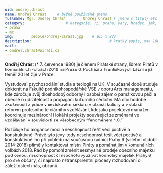 ```yaml
---
uid: ondrej.chrast
name: Ondřej Chrást  	# běžně používáné jméno
fullname: Mgr. Ondřej Chrást 		Ondřej Chrást # jméno s tituly etc.
category:                 	# kategorie: rp, praha, vary, hradec, jmk, senat
- praha
- mc
img: 		people/ondrej-chrast.jpg    # 165 x 220
description:            	        			# kratký popis, max 160 znaků
mail:
- ondrej.chrast@pirati.cz
---
```


**Ondřej Chrást** (* 7. července 1980) je členem Pirátské strany, lídrem Pirátů v komunálních volbách 2018 na Praze 6. Pochází z Františkových Lázní a již téměř 20 let žije v Praze.

Vystudoval psychosociální studia a teologii na UK. V současné době studuje doktorát na Fakultě podnikohospodářské VŠE v oboru Arts managementu, kde zúročuje svůj dlouhodobý odborný i osobní zájem o památkovou péči a obecně o udržitelnost a propagaci kulturního dědictví. Má dlouhodobé zkušenosti z práce v neziskovém sektoru v oblasti kultury a v oblasti reforem profesního terciárního vzdělávání, kde jako projektový manažer koordinuje mezinárodní i lokální projekty související ze změnami ve vzdělávání v souvislosti se všeobecným “fenoménem 4.0.”

Rozčiluje ho arogance moci a neschopnost řešit věci poctivě a konstruktivně. Právě tyto jevy, tedy neschopnost řešit věci poctivě a konstruktivně, ho při pohledu na současnou radnici Prahy 6 (volební období 2014-2018) přiměly kontaktovat místní Piráty a pomáhat jim v komunálních volbách 2018. Rád by pomohl změnit nesmyslné prodeje obecního majetku pod cenou, neschopnost či neochotu využívat hodnotný majetek Prahy 6 pro své občany, či naprosto netransparentní procesy rozhodování o záležitostech nás, občanů.
